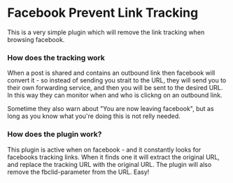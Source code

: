 # Facebook Prevent Link Tracking

This is a very simple plugin which will remove the link tracking when browsing facebook.

### How does the tracking work
When a post is shared and contains an outbound link then facebook will convert it - so instead of sending you strait to the URL, they will send you to their own forwarding service, and then you will be sent to the desired URL. In this way they can monitor when and who is clickng on an outbound link.

Sometime they also warn about "You are now leaving facebook", but as long as you know what you're doing this is not relly needed.

### How does the plugin work?
This plugin is active when on facebook - and it constantly looks for facebooks tracking links. When it finds one it will extract the original URL, and replace the tracking URL with the original URL. The plugin will also remove the fbclid-parameter from the URL. Easy!
